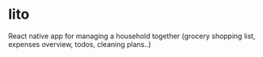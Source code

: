 # lito
React native app for managing a household together (grocery shopping list, expenses overview, todos, cleaning plans..)
